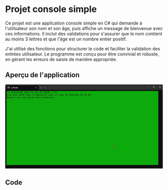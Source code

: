 # Projet console simple

Ce projet est une application console simple en C# qui demande à l'utilisateur son nom et son âge, puis affiche un message de bienvenue avec ces informations. Il inclut des validations pour s'assurer que le nom contient au moins 3 lettres et que l'âge est un nombre entier positif.

J'ai utilisé des fonctions pour structurer le code et faciliter la validation des entrées utilisateur. Le programme est conçu pour être convivial et robuste, en gérant les erreurs de saisie de manière appropriée.

## Aperçu de l'application

![image](./readme.gif)

## Code
